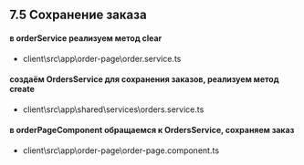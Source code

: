 ## 7.5 Сохранение заказа

#### в orderService реализуем метод clear

- client\src\app\order-page\order.service.ts

#### создаём OrdersService для сохранения заказов, реализуем метод create

- client\src\app\shared\services\orders.service.ts

#### в orderPageComponent обращаемся к OrdersService, сохраняем заказ

- client\src\app\order-page\order-page.component.ts
